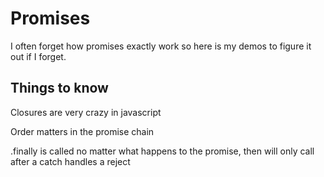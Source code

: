 # Promises

I often forget how promises exactly work so here is my demos to figure it out if I forget.

## Things to know

Closures are very crazy in javascript

Order matters in the promise chain

.finally is called no matter what happens to the promise, then will only call after a catch handles a reject
